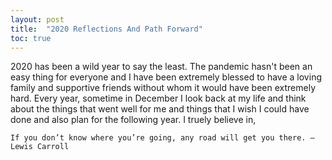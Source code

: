 ```yaml
---
layout: post
title:  "2020 Reflections And Path Forward"
toc: true
---
```

2020 has been a wild year to say the least. The pandemic hasn't been an easy thing for everyone and I have been extremely blessed to have a loving family and supportive friends without whom it would have been extremely hard.
Every year, sometime in December I look back at my life and think about the things that went well for me and things that I wish I could have done and also plan for the following year. I truely believe in,
```
If you don’t know where you’re going, any road will get you there. – Lewis Carroll
```